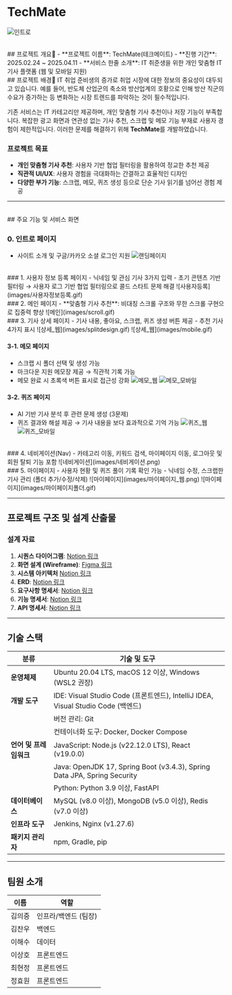 # TechMate
![인트로](images/인트로.jpg)

<br/>
## 프로젝트 개요👟
- **프로젝트 이름**: TechMate(테크메이트)
- **진행 기간**: 2025.02.24 ~ 2025.04.11
- **서비스 한줄 소개**: IT 취준생을 위한 개인 맞춤형 IT 기사 플랫폼 (웹 및 모바일 지원)


<br/>
## 프로젝트 배경🧭
IT 취업 준비생의 증가로 취업 시장에 대한 정보의 중요성이 대두되고 있습니다. 예를 들어, 반도체 산업군의 축소와 방산업계의 호황으로 인해 방산 직군의 수요가 증가하는 등 변화하는 시장 트렌드를 파악하는 것이 필수적입니다.

기존 서비스는 IT 카테고리만 제공하며, 개인 맞춤형 기사 추천이나 저장 기능이 부족합니다. 복잡한 광고 화면과 연관성 없는 기사 추천, 스크랩 및 메모 기능 부재로 사용자 경험이 제한적입니다. 이러한 문제를 해결하기 위해 **TechMate**를 개발하였습니다.

### 프로젝트 목표
- **개인 맞춤형 기사 추천**: 사용자 기반 협업 필터링을 활용하여 정교한 추천 제공
- **직관적 UI/UX**: 사용자 경험을 극대화하는 간결하고 효율적인 디자인
- **다양한 부가 기능**: 스크랩, 메모, 퀴즈 생성 등으로 단순 기사 읽기를 넘어선 경험 제공

---
<br/>
## 주요 기능 및 서비스 화면

### 0. 인트로 페이지
- 사이트 소개 및 구글/카카오 소셜 로그인 지원
![랜딩페이지](images/랜딩페이지.gif)
<br/>
### 1. 사용자 정보 등록 페이지
- 닉네임 및 관심 기사 3가지 입력
- 초기 콘텐츠 기반 필터링 → 사용자 로그 기반 협업 필터링으로 콜드 스타트 문제 해결
![사용자등록](images/사용자정보등록.gif)
<br/>
### 2. 메인 페이지
- **맞춤형 기사 추천**: 비대칭 스크롤 구조와 무한 스크롤 구현으로 집중력 향상
![메인](images/scroll.gif)
<br/>
### 3. 기사 상세 페이지
- 기사 내용, 좋아요, 스크랩, 퀴즈 생성 버튼 제공
- 추천 기사 4가지 표시
![상세_웹](images/splitdesign.gif)
![상세_웹](images/mobile.gif)


#### 3-1. 메모 페이지
- 스크랩 시 폴더 선택 및 생성 가능
- 마크다운 지원 메모장 제공 → 직관적 기록 가능
- 메모 완료 시 초록색 버튼 표시로 접근성 강화
![메모_웹](images/메모웹.png)
![메모_모바일](images/메모_모바일.png)

#### 3-2. 퀴즈 페이지
- AI 기반 기사 분석 후 관련 문제 생성 (3문제)
- 퀴즈 결과와 해설 제공 → 기사 내용을 보다 효과적으로 기억 가능
![퀴즈_웹](images/기사상세+퀴즈_웹.png)
![퀴즈_모바일](images/퀴즈모바일.png)
<br/>
### 4. 네비게이션(Nav)
- 카테고리 이동, 키워드 검색, 마이페이지 이동, 로그아웃 및 회원 탈퇴 기능 포함
![네비게이션](images/네비게이션.png)

<br/>
### 5. 마이페이지
- 사용자 현황 및 퀴즈 풀이 기록 확인 가능
- 닉네임 수정, 스크랩한 기사 관리 (폴더 추가/수정/삭제)
![마이페이지](images/마이페이지_웹.png)
![마이페이지](images/마이페이지폴더.gif)

---

## 프로젝트 구조 및 설계 산출물

### 설계 자료
1. **시퀀스 다이어그램**: [Notion 링크](https://www.notion.so/1b260a1ef67280e5a45cde45443a8918)
2. **화면 설계 (Wireframe)**: [Figma 링크](https://www.figma.com/design/kp01dAosVVnBr3xcTK9EWt/B201?node-id=61-5278&t=BQwcxWqOpQDLf0Ry-1)
3. **시스템 아키텍처** [Notion 링크](https://www.notion.so/1c060a1ef67280c59561ea22bbc468bf)
4. **ERD**: [Notion 링크](https://www.notion.so/ERD-1b460a1ef67280cb8f94d3822c8a5e6f)
5. **요구사항 명세서**: [Notion 링크](https://www.notion.so/1a660a1ef672805b81a4dca930b5fb3a)
6. **기능 명세서**: [Notion 링크](https://www.notion.so/1ad60a1ef67280b59d1aeefa2bd20d5e)
7. **API 명세서**: [Notion 링크](https://www.notion.so/API-1ae60a1ef672800ba1dfd6a341d0e86c)

---

## 기술 스택

| **분류**         | **기술 및 도구**                                                                 |
|-------------------|----------------------------------------------------------------------------------|
| **운영체제**      | Ubuntu 20.04 LTS, macOS 12 이상, Windows (WSL2 권장)                            |
| **개발 도구**     | IDE: Visual Studio Code (프론트엔드), IntelliJ IDEA, Visual Studio Code (백엔드) |
|                   | 버전 관리: Git                                                                  |
|                   | 컨테이너화 도구: Docker, Docker Compose                                         |
| **언어 및 프레임워크** | JavaScript: Node.js (v22.12.0 LTS), React (v19.0.0)                             |
|                   | Java: OpenJDK 17, Spring Boot (v3.4.3), Spring Data JPA, Spring Security        |
|                   | Python: Python 3.9 이상, FastAPI                                                |
| **데이터베이스**  | MySQL (v8.0 이상), MongoDB (v5.0 이상), Redis (v7.0 이상)                       |
| **인프라 도구**   | Jenkins, Nginx (v1.27.6)                                                        |
| **패키지 관리자** | npm, Gradle, pip                                                                |



---

## 팀원 소개

| 이름       | 역할                      |
|------------|---------------------------|
| 김의중     | 인프라/백엔드 (팀장)      |
| 김찬우     | 백엔드                   |
| 이해수     | 데이터       |
| 이상호     | 프론트엔드               |
| 최현정     | 프론트엔드               |
| 정효원     | 프론트엔드               |
